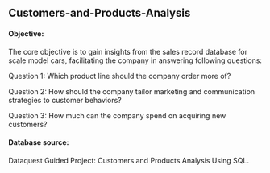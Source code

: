 ## Customers-and-Products-Analysis
#### Objective: 
The core objective is to gain insights from the sales record database for scale model cars, facilitating the company in answering following questions:
 
Question 1: Which product line should the company order more of?

Question 2: How should the company tailor marketing and communication strategies to customer behaviors?

Question 3: How much can the company spend on acquiring new customers?

#### Database source:
Dataquest Guided Project: Customers and Products Analysis Using SQL.


